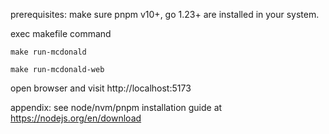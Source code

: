 
prerequisites:
make sure pnpm v10+,  go 1.23+ are installed in your system.


exec makefile command
```shell
make run-mcdonald 
```


```shell
make run-mcdonald-web
```

open browser and visit http://localhost:5173


appendix:
see node/nvm/pnpm installation guide at https://nodejs.org/en/download